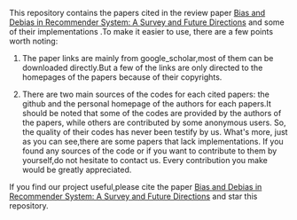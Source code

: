 This repository contains the papers cited in the review paper [Bias and Debias in Recommender System: A Survey and Future Directions](https://arxiv.org/abs/2010.03240) and some of their implementations .To make it easier to use, there are a few points worth noting:

1. The paper links are mainly from google_scholar,most of them can be downloaded directly.But a few of the links are only directed to the homepages of the papers because of their copyrights.

2. There are two main sources of the codes for each cited papers: the github and the personal homepage of the authors for each papers.It should be noted that some of the codes are provided by the authors of the papers, while others are contributed  by some anonymous users. So, the quality of their codes has never been testify by us. What's more, just as you can see,there are some papers that lack implementations. If you found any sources of the code or if you want to contribute to them by yourself,do not hesitate to contact us. Every contribution you make would be greatly appreciated.

If you find our project useful,please cite the paper [Bias and Debias in Recommender System: A Survey and Future Directions](https://arxiv.org/abs/2010.03240) and star this repository.
